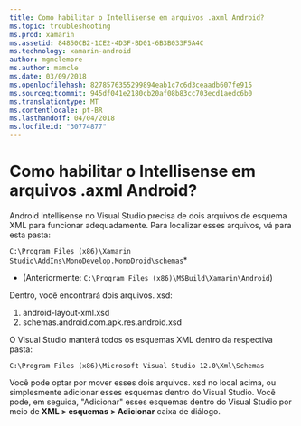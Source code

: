 ```yaml
---
title: Como habilitar o Intellisense em arquivos .axml Android?
ms.topic: troubleshooting
ms.prod: xamarin
ms.assetid: 84850CB2-1CE2-4D3F-BD01-6B3B033F5A4C
ms.technology: xamarin-android
author: mgmclemore
ms.author: mamcle
ms.date: 03/09/2018
ms.openlocfilehash: 8278576355299894eab1c7c6d3ceaadb607fe915
ms.sourcegitcommit: 945df041e2180cb20af08b83cc703ecd1aedc6b0
ms.translationtype: MT
ms.contentlocale: pt-BR
ms.lasthandoff: 04/04/2018
ms.locfileid: "30774877"
---
```

# <a name="how-do-i-enable-intellisense-in-android-axml-files"></a>Como habilitar o Intellisense em arquivos .axml Android?

Android Intellisense no Visual Studio precisa de dois arquivos de esquema XML para funcionar adequadamente. Para localizar esses arquivos, vá para esta pasta:

`C:\Program Files (x86)\Xamarin Studio\AddIns\MonoDevelop.MonoDroid\schemas`*

* (Anteriormente: `C:\Program Files (x86)\MSBuild\Xamarin\Android`)

Dentro, você encontrará dois arquivos. xsd:

1. android-layout-xml.xsd
2. schemas.android.com.apk.res.android.xsd

O Visual Studio manterá todos os esquemas XML dentro da respectiva pasta:

`C:\Program Files (x86)\Microsoft Visual Studio 12.0\Xml\Schemas`

Você pode optar por mover esses dois arquivos. xsd no local acima, ou simplesmente adicionar esses esquemas dentro do Visual Studio. Você pode, em seguida, "Adicionar" esses esquemas dentro do Visual Studio por meio de **XML > esquemas > Adicionar** caixa de diálogo.






